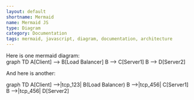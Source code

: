 ```yaml
---
layout: default
shortname: Mermaid
name: Mermaid JS
type: Diagram
category: Documentation
tags: mermaid, javascript, diagram, documentation, architecture
---
```



<div>
  Here is one mermaid diagram:
  <div class="mermaid">
    graph TD
    A[Client] --> B[Load Balancer]
    B --> C[Server1]
    B --> D[Server2]
  </div>

  And here is another:
  <div class="mermaid">
    graph TD
    A[Client] -->|tcp_123| B(Load Balancer)
    B -->|tcp_456| C[Server1]
    B -->|tcp_456| D[Server2]
  </div>
</div>